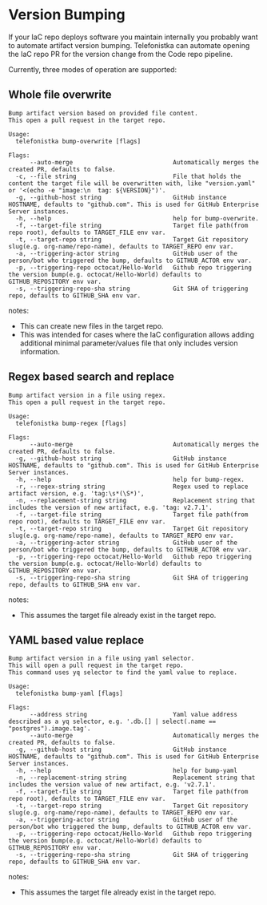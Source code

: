 # Version Bumping

If your IaC repo deploys software you maintain internally you probably want to automate artifact version bumping.
Telefonistka can automate opening the IaC repo PR for the version change from the  Code repo pipeline.

Currently, three modes of operation are supported:

## Whole file overwrite

```shell
Bump artifact version based on provided file content.
This open a pull request in the target repo.

Usage:
  telefonistka bump-overwrite [flags]

Flags:
      --auto-merge                            Automatically merges the created PR, defaults to false.
  -c, --file string                           File that holds the content the target file will be overwritten with, like "version.yaml" or '<(echo -e "image:\n  tag: ${VERSION}")'.
  -g, --github-host string                    GitHub instance HOSTNAME, defaults to "github.com". This is used for GitHub Enterprise Server instances.
  -h, --help                                  help for bump-overwrite.
  -f, --target-file string                    Target file path(from repo root), defaults to TARGET_FILE env var.
  -t, --target-repo string                    Target Git repository slug(e.g. org-name/repo-name), defaults to TARGET_REPO env var.
  -a, --triggering-actor string               GitHub user of the person/bot who triggered the bump, defaults to GITHUB_ACTOR env var.
  -p, --triggering-repo octocat/Hello-World   Github repo triggering the version bump(e.g. octocat/Hello-World) defaults to GITHUB_REPOSITORY env var.
  -s, --triggering-repo-sha string            Git SHA of triggering repo, defaults to GITHUB_SHA env var.
```

notes:

* This can create new files in the target repo.
* This was intended for cases where the IaC configuration allows adding additional minimal parameter/values file that only includes version information.

## Regex based search and replace

```shell
Bump artifact version in a file using regex.
This open a pull request in the target repo.

Usage:
  telefonistka bump-regex [flags]

Flags:
      --auto-merge                            Automatically merges the created PR, defaults to false.
  -g, --github-host string                    GitHub instance HOSTNAME, defaults to "github.com". This is used for GitHub Enterprise Server instances.
  -h, --help                                  help for bump-regex.
  -r, --regex-string string                   Regex used to replace artifact version, e.g. 'tag:\s*(\S*)',
  -n, --replacement-string string             Replacement string that includes the version of new artifact, e.g. 'tag: v2.7.1'.
  -f, --target-file string                    Target file path(from repo root), defaults to TARGET_FILE env var.
  -t, --target-repo string                    Target Git repository slug(e.g. org-name/repo-name), defaults to TARGET_REPO env var.
  -a, --triggering-actor string               GitHub user of the person/bot who triggered the bump, defaults to GITHUB_ACTOR env var.
  -p, --triggering-repo octocat/Hello-World   Github repo triggering the version bump(e.g. octocat/Hello-World) defaults to GITHUB_REPOSITORY env var.
  -s, --triggering-repo-sha string            Git SHA of triggering repo, defaults to GITHUB_SHA env var.
```

notes:

* This assumes the target file already exist in the target repo.

## YAML based value replace

```shell
Bump artifact version in a file using yaml selector.
This will open a pull request in the target repo.
This command uses yq selector to find the yaml value to replace.

Usage:
  telefonistka bump-yaml [flags]

Flags:
      --address string                        Yaml value address described as a yq selector, e.g. '.db.[] | select(.name == "postgres").image.tag'.
      --auto-merge                            Automatically merges the created PR, defaults to false.
  -g, --github-host string                    GitHub instance HOSTNAME, defaults to "github.com". This is used for GitHub Enterprise Server instances.
  -h, --help                                  help for bump-yaml
  -n, --replacement-string string             Replacement string that includes the version value of new artifact, e.g. 'v2.7.1'.
  -f, --target-file string                    Target file path(from repo root), defaults to TARGET_FILE env var.
  -t, --target-repo string                    Target Git repository slug(e.g. org-name/repo-name), defaults to TARGET_REPO env var.
  -a, --triggering-actor string               GitHub user of the person/bot who triggered the bump, defaults to GITHUB_ACTOR env var.
  -p, --triggering-repo octocat/Hello-World   Github repo triggering the version bump(e.g. octocat/Hello-World) defaults to GITHUB_REPOSITORY env var.
  -s, --triggering-repo-sha string            Git SHA of triggering repo, defaults to GITHUB_SHA env var.
```

notes:

* This assumes the target file already exist in the target repo.
